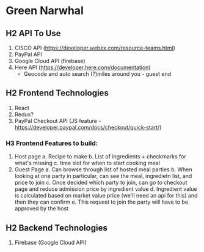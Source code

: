 # Green Narwhal

## H2 API To Use
1. CISCO API (https://developer.webex.com/resource-teams.html)
2. PayPal API
3. Google Cloud API (firebase)
4. Here API (https://developer.here.com/documentation)
    - Geocode and auto search (?)miles around you - guest end


## H2 Frontend Technologies
1. React
2. Redux?
3. PayPal Checkout API (JS feature - https://developer.paypal.com/docs/checkout/quick-start/)

### H3 Frontend Features to build:
1. Host page
  a. Recipe to make
  b. List of ingredients + checkmarks for what's missing
  c. time slot for when to start cooking meal
2. Guest Page
  a. Can browse through list of hosted meal parties
  b. When looking at one party in particular, can see the meal, ingredietn list, and price to join
  c. Once decided which party to join, can go to checkout page and reduce admission price by ingredient value
  d. Ingredient value is calculated based on market value price (we'll need an api for this) and then they can confirm
  e. This request to join the party will have to be approved by the host

## H2 Backend Technologies
1. Firebase (Google Cloud API)
